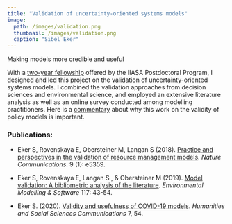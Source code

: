 ```yaml
---
title: "Validation of uncertainty-oriented systems models"
image: 
  path: /images/validation.png
  thumbnail: /images/validation.png
  caption: "Sibel Eker"
---
```

Making models more credible and useful


With a [two-year fellowship](https://www.iiasa.ac.at/web/home/education/Sibel_Eker.html) offered by the IIASA Postdoctoral Program, 
I designed and led this project on the validation of uncertainty-oriented systems models. 
I combined the validation approaches from decision sciences and environmental science, and employed an extensive literature analysis 
as well as an online survey conducted among modelling practitioners. Here is a [commentary](https://www.nature.com/articles/s41467-019-11865-8) about why this work on the validity of policy models is important.

### Publications:

- Eker S, Rovenskaya E, Obersteiner M, Langan S (2018). [Practice and perspectives in the validation of resource management models](https://www.nature.com/articles/s41467-018-07811-9). *Nature Communications*. 9 (1): e5359.

- Eker S, Rovenskaya E, Langan S , & Obersteiner M (2019). [Model validation: A bibliometric analysis of the literature](https://doi.org/10.1016/j.envsoft.2019.03.009). *Environmental Modelling & Software* 117: 43-54. 

- Eker S. (2020). [Validity and usefulness of COVID-19 models](https://www.nature.com/articles/s41599-020-00553-4). *Humanities and Social Sciences Communications* 7, 54.